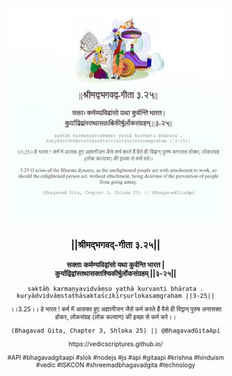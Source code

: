 <img src="../../asset/BG_3_25.png"/>
<center><h2>||श्रीमद्‍भगवद्‍-गीता ३.२५||</h2>
<h3>सक्ताः कर्मण्यविद्वांसो यथा कुर्वन्ति भारत |<br/>कुर्याद्विद्वांस्तथासक्तश्चिकीर्षुर्लोकसंग्रहम् ||३-२५||</h3>
<pre>saktāḥ karmaṇyavidvāṃso yathā kurvanti bhārata .<br/>kuryādvidvāṃstathāsaktaścikīrṣurlokasaṃgraham ||3-25||</pre>
<p>।।3.25।। हे भारत ! कर्म में आसक्त हुए अज्ञानीजन जैसे कर्म करते हैं वैसे ही विद्वान् पुरुष अनासक्त होकर, लोकसंग्रह (लोक कल्याण) की इच्छा से कर्म करे।।</p>
<pre>(Bhagavad Gita, Chapter 3, Shloka 25) || @BhagavadGitaApi</pre><p>https://vedicscriptures.github.io/</p><p>#API #bhagavadgitaapi #slok #nodejs #js #api #gitaapi #krishna #hinduism #vedic #ISKCON #shreemadbhagavadgita #technology</p></center>